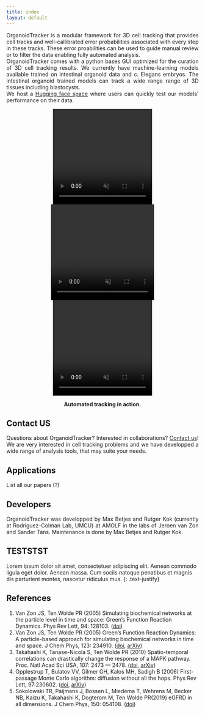 ```yaml
---
title: index
layout: default
---
```

<p style='text-align: justify;'>
OrganoidTracker is a modular framework for 3D cell tracking that provides cell tracks and well-callibrated error probabilities associated with every step in these tracks. These error proabilities can be used to guide manual review or to filter the data enabling fully automated analysis. <br>
OrganoidTracker comes with a python bases GUI optimized for the curation of 3D cell tracking results. We currently have machine-learning models available trained on intestinal organoid data and c. Elegans embryos. The intestinal organoid trained models can track a wide range range of 3D tissues including blastocysts. <br>
We host a <a href="{{site.hugging_face_website}}" >Hugging face space</a> where users can quickly test our models' performance on their data. 
 </p>

<p align="center">
 <video width="260" height="250" controls autoplay muted loop>
  <source src="includes/movies/SV2_Organoid_3D_bottom_view.mp4" type="video/mp4">
   Your browser does not support the video tag.
  </video> 
  <video width="270" height="250" controls autoplay muted loop>
   <source src="includes/movies/SV1_Organoid_single_plane.mp4" type="video/mp4">
   Your browser does not support the video tag.
 </video> 
 <video width="260" height="250" controls autoplay muted loop>
   <source src="includes/movies/SV9_c_Elegans.mp4" type="video/mp4">
   Your browser does not support the video tag.
 </video> 
</p>


<p align="center">
    <b>Automated tracking in action.</b>
</p>


## Contact US
<p style='text-align: justify;'>
Questions about OrganoidTracker? Interested in collaborations? <a href="{{site.hugging_face_website}}" >Contact us</a>! We are very interested in cell tracking problems and we have developped a wide range of analysis tools, that may suite your needs.  
</p>

## Applications
<p style='text-align: justify;'>
List all our papers (?)
</p>

## Developers
<p style='text-align: justify;'>
OrganoidTracker was developped by Max Betjes and Rutger Kok (currently at Rodriguez-Colman Lab, UMCU) at AMOLF in the labs of Jeroen van Zon and Sander Tans. Maintenance is done by Max Betjes and Rutger Kok.
</p>

## TESTSTST
Lorem ipsum dolor sit amet, consectetuer adipiscing elit. Aenean commodo ligula eget dolor. Aenean massa. Cum sociis natoque penatibus et magnis dis parturient montes, nascetur ridiculus mus.
{: .text-justify}

## References
1. Van Zon JS, Ten Wolde PR (2005) Simulating biochemical networks at the particle level in time and space: Green’s Function Reaction Dynamics. Phys Rev Lett, 94: 128103. ([doi](https://dx.doi.org/10.1103/PhysRevLett.94.128103))
2. Van Zon JS, Ten Wolde PR (2005) Green’s Function Reaction Dynamics: A particle-based approach for simulating biochemical networks in time and space. J Chem Phys, 123: 234910. ([doi](https://dx.doi.org/10.1063/1.2137716), [arXiv](https://arxiv.org/abs/q-bio/0404002))
3. Takahashi K, Tanase-Nicola S, Ten Wolde PR (2010) Spatio-temporal correlations can drastically change the response of a MAPK pathway. Proc. Natl Acad Sci USA, 107: 2473 — 2478. ([doi](https://dx.doi.org/10.1073/pnas.0906885107), [arXiv](https://arxiv.org/abs/0907.0514))
4. Opplestrup T, Bulatov VV, Gilmer GH, Kalos MH, Sadigh B (2006) First-passage Monte Carlo algorithm: diffusion without all the hops. Phys Rev Lett, 97:230602. ([doi](https://dx.doi.org/10.1103/PhysRevLett.97.230602), [arXiv](https://arxiv.org/abs/0905.3576))
5. Sokolowski TR, Paijmans J, Bossen L, Miedema T, Wehrens M, Becker NB, Kaizu K, Takahashi K, Dogterom M, Ten Wolde PR(2019) eGFRD in all dimensions. J Chem Phys, 150: 054108.  ([doi](https://doi.org/10.1063/1.5064867))



